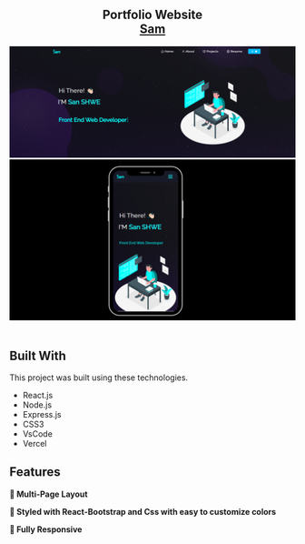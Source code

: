 <h2 align="center">
  Portfolio Website<br/>
  <a href="https://soumyajit.vercel.app/" target="_blank">Sam</a>
</h2>
<div align="center">
  <img alt="Demo" src="./Images/image.png" />
  <br>
  <img alt="Demo" src="./Images/image2.png" />
</div>

<br/>

## Built With

This project was built using these technologies.

- React.js
- Node.js
- Express.js
- CSS3
- VsCode
- Vercel

## Features

**📖 Multi-Page Layout**

**🎨 Styled with React-Bootstrap and Css with easy to customize colors**

**📱 Fully Responsive**
